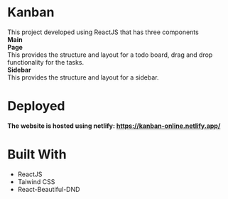 # Kanban
This project developed using ReactJS that has three components</br>
**Main**</br>
**Page**</br>
This provides the structure and layout for a todo board, drag and drop functionality for the tasks.</br>
**Sidebar**</br>
This provides the structure and layout for a sidebar.</br>

# Deployed
**The website is hosted using netlify: https://kanban-online.netlify.app/**

# Built With
* ReactJS
* Taiwind CSS
* React-Beautiful-DND
